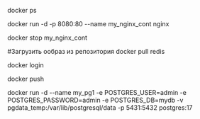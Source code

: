 docker ps

docker run -d -p 8080:80 --name  my_nginx_cont nginx

docker stop  my_nginx_cont

#Загрузить ообраз из репозитория
docker pull redis

docker login

docker push 

docker run -d --name my_pg1  -e POSTGRES_USER=admin -e POSTGRES_PASSWORD=admin -e POSTGRES_DB=mydb -v pgdata_temp:/var/lib/postgresql/data -p 5431:5432 postgres:17  

